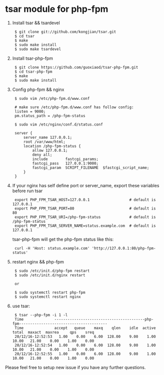 tsar module for php-fpm
=======================

1. Install tsar && tsardevel

        $ git clone git://github.com/kongjian/tsar.git
        $ cd tsar
        $ make
        $ sudo make install
        $ sudo make tsardevel

1. Install tsar-php-fpm

        $ git clone https://github.com/guoxiaod/tsar-php-fpm.git
        $ cd tsar-php-fpm 
        $ make
        $ sudo make install

1. Config php-fpm && nginx

        $ sudo vim /etc/php-fpm.d/www.conf

        # make sure /etc/php-fpm.d/www.conf has follow config:
        listen = 9000;
        pm.status_path = /php-fpm-status

        $ sudo vim /etc/nginx/conf.d/status.conf
    
        server {
            server_name 127.0.0.1;
            root /var/www/html;
            location /php-fpm-status {
                allow 127.0.0.1;
                deny all;
                include        fastcgi_params;
                fastcgi_pass   127.0.0.1:9000;
                fastcgi_param  SCRIPT_FILENAME  $fastcgi_script_name;
            }
        }

1. If your nginx has self define port or server_name, export these variables before run tsar

        export PHP_FPM_TSAR_HOST=127.0.0.1                  # default is 127.0.0.1
        export PHP_FPM_TSAR_PORT=80                         # default is 80
        export PHP_FPM_TSAR_URI=/php-fpm-status             # default is /php-fpm-status
        export PHP_FPM_TSAR_SERVER_NAME=status.example.com  # default is 127.0.0.1
        
    tsar-php-fpm will get the php-fpm status like this:
    
        curl -H 'Host: status.example.com' 'http://127.0.0.1:80/php-fpm-status'

1. restart nginx && php-fpm

        $ sudo /etc/init.d/php-fpm restart
        $ sudo /etc/init.d/nginx restart 
    
        or 
    
        $ sudo systemctl restart php-fpm
        $ sudo systemctl restart nginx
    
1. use tsar:
  
        $ tsar --php-fpm -i 1 -l
        Time              -----------------------------------------php-fpm---------------------------------------- 
        Time              accept   queue    maxq    qlen    idle  active   total  maxact  maxrea     qps    sreq   
        20/12/16-12:52:53   1.00    0.00    6.00  128.00    9.00    1.00   10.00   21.00    0.00    1.00    0.00   
        20/12/16-12:52:54   1.00    0.00    6.00  128.00    9.00    1.00   10.00   21.00    0.00    1.00    0.00   
        20/12/16-12:52:55   1.00    0.00    6.00  128.00    9.00    1.00   10.00   21.00    0.00    1.00    0.00   
        
        
Please feel free to setup new issue if you have any further questions.
